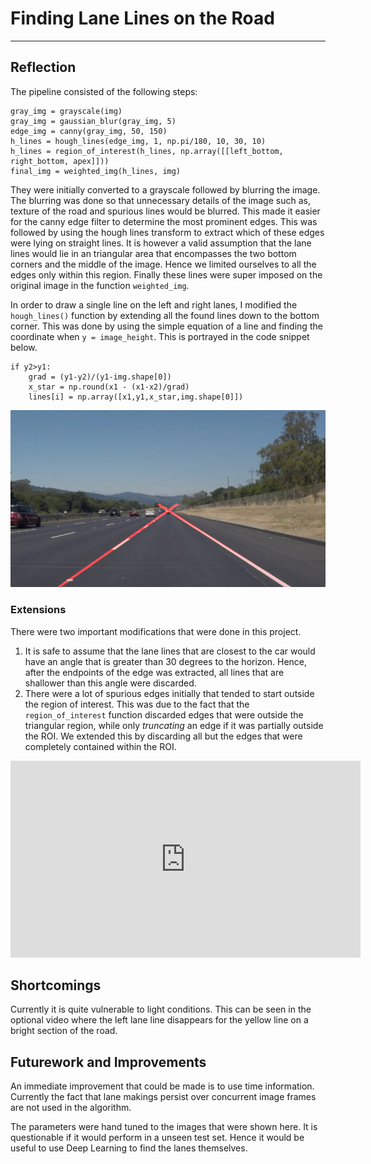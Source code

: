 # **Finding Lane Lines on the Road**

[//]: # (Image References)

[image1]: ./test_images_output/solidWhiteRight.jpg "Grayscale"

---

## Reflection
The pipeline consisted of the following steps:
```
gray_img = grayscale(img)
gray_img = gaussian_blur(gray_img, 5)
edge_img = canny(gray_img, 50, 150)
h_lines = hough_lines(edge_img, 1, np.pi/180, 10, 30, 10)
h_lines = region_of_interest(h_lines, np.array([[left_bottom, right_bottom, apex]]))
final_img = weighted_img(h_lines, img)
```    
They were initially converted to a grayscale followed by blurring the image. The blurring was done so that unnecessary details of the image such as, texture of the road and spurious lines would be blurred. This made it easier for the canny edge filter to determine the most prominent edges. This was followed by using the hough lines transform to extract which of these edges were lying on straight lines. It is however a valid assumption that the lane lines would lie in an triangular area that encompasses the two bottom corners and the middle of the image. Hence we limited ourselves to all the edges only within this region. Finally these lines were super imposed on the original image in the function `weighted_img`.

In order to draw a single line on the left and right lanes, I modified the `hough_lines()` function by extending all the found lines down to the bottom corner. This was done by using the simple equation of a line and finding the coordinate when `y = image_height`. This is portrayed in the code snippet below.
```
if y2>y1:
    grad = (y1-y2)/(y1-img.shape[0])
    x_star = np.round(x1 - (x1-x2)/grad)
    lines[i] = np.array([x1,y1,x_star,img.shape[0]])
```                    

![alt text][image1]

### Extensions
There were two important modifications that were done in this project.
1. It is safe to assume that the lane lines that are closest to the car would have an angle that is greater than 30 degrees to the horizon. Hence, after the endpoints of the edge was extracted, all lines that are shallower than this angle were discarded.
2. There were a lot of spurious edges initially that tended to start outside the region of interest. This was due to the fact that the `region_of_interest` function discarded edges that were outside the triangular region, while only _truncating_ an edge if it was partially outside the ROI. We extended this by discarding all but the edges that were completely contained within the ROI.

<iframe width="560" height="315" src="https://www.youtube.com/embed/qQXPWDmRZuk" frameborder="0" allowfullscreen></iframe>

## Shortcomings

Currently it is quite vulnerable to light conditions. This can be seen in the optional video where the left lane line disappears for the yellow line on a bright section of the road.

## Futurework and Improvements

An immediate improvement that could be made is to use time information. Currently the fact that lane makings persist over concurrent image frames are not used in the algorithm.

The parameters were hand tuned to the images that were shown here. It is questionable if it would perform in a unseen test set. Hence it would be useful to use Deep Learning to find the lanes themselves.
